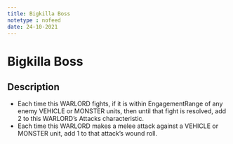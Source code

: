 ```yaml
---
title: Bigkilla Boss
notetype : nofeed
date: 24-10-2021
---
```


# Bigkilla Boss
## Description

-   Each time this WARLORD fights, if it is within EngagementRange of any enemy VEHICLE or MONSTER units, then until that fight is resolved, add 2 to this WARLORD’s Attacks characteristic.
-   Each time this WARLORD makes a melee attack against a VEHICLE or MONSTER unit, add 1 to that attack’s wound roll.